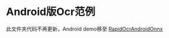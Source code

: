# Android版Ocr范例

此文件夹代码不再更新，Android demo移至 [RapidOcrAndroidOnnx](https://github.com/RapidAI/RapidOcrAndroidOnnx)

